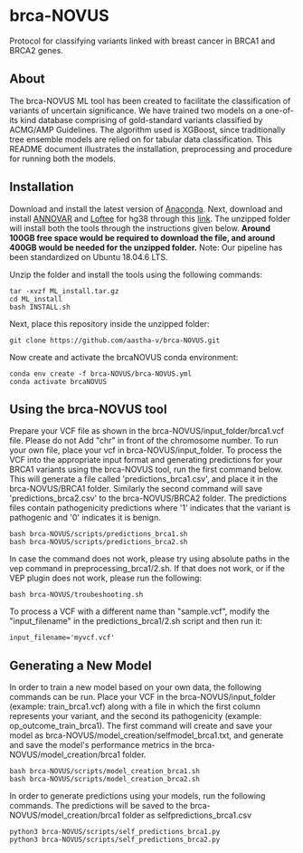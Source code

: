 # brca-NOVUS
Protocol for classifying variants linked with breast cancer in BRCA1 and BRCA2 genes. 


## About
The brca-NOVUS ML tool has been created to facilitate the classification of variants of uncertain significance. We have trained two models on a one-of-its kind database comprising of gold-standard variants classified by ACMG/AMP Guidelines.  The algorithm used is XGBoost, since traditionally tree ensemble models are relied on for tabular data classification. This README document illustrates the installation, preprocessing and procedure for running both the models.


## Installation
Download and install the latest version of [Anaconda](https://docs.anaconda.com/anaconda/install/linux/). Next, download and install [ANNOVAR](https://annovar.openbioinformatics.org/en/latest/user-guide/download/) and [Loftee](https://github.com/konradjk/loftee) for hg38 through this [link](https://clingen.igib.res.in/ML_install.tar.gz). The unzipped folder will install both the tools through the instructions given below.
**Around 100GB free space would be required to download the file, and around 400GB would be needed for the unzipped folder.**
Note: Our pipeline has been standardized on Ubuntu 18.04.6 LTS. 

Unzip the folder and install the tools using the following commands:
```
tar -xvzf ML_install.tar.gz
cd ML_install
bash INSTALL.sh
```

Next, place this repository inside the unzipped folder:
```
git clone https://github.com/aastha-v/brca-NOVUS.git
```

Now create and activate the brcaNOVUS conda environment:
```
conda env create -f brca-NOVUS/brca-NOVUS.yml
conda activate brcaNOVUS
```

## Using the brca-NOVUS tool
Prepare your VCF file as shown in the brca-NOVUS/input_folder/brca1.vcf file. Please do not Add "chr" in front of the chromosome number. To run your own file, place your vcf in brca-NOVUS/input_folder.
To process the VCF into the appropriate input format and generating predictions for your BRCA1 variants using the brca-NOVUS tool, run the first command below. This will generate a file called 'predictions_brca1.csv', and place it in the brca-NOVUS/BRCA1 folder. Similarly the second command will save 'predictions_brca2.csv' to the brca-NOVUS/BRCA2 folder. The predictions files contain pathogenicity predictions where '1' indicates that the variant is pathogenic and '0' indicates it is benign.
```
bash brca-NOVUS/scripts/predictions_brca1.sh
bash brca-NOVUS/scripts/predictions_brca2.sh
```
In case the command does not work, please try using absolute paths in the vep command in preprocessing_brca1/2.sh. If that does not work, or if the VEP plugin does not work, please run the following:
```
bash brca-NOVUS/troubeshooting.sh
```


To process a VCF with a different name than "sample.vcf", modify the "input_filename" in the predictions_brca1/2.sh script and then run it:
```
input_filename='myvcf.vcf'
```

## Generating a New Model
In order to train a new model based on your own data, the following commands can be run. Place your VCF in the brca-NOVUS/input_folder (example: train_brca1.vcf) along with a file in which the first column represents your variant, and the second its pathogenicity (example: op_outcome_train_brca1). The first command will create and save your model as brca-NOVUS/model_creation/selfmodel_brca1.txt, and generate and save the model's performance metrics in the brca-NOVUS/model_creation/brca1 folder.
```
bash brca-NOVUS/scripts/model_creation_brca1.sh
bash brca-NOVUS/scripts/model_creation_brca2.sh
```

In order to generate predictions using your models, run the following commands. The predictions will be saved to the brca-NOVUS/model_creation/brca1 folder as selfpredictions_brca1.csv
```
python3 brca-NOVUS/scripts/self_predictions_brca1.py 
python3 brca-NOVUS/scripts/self_predictions_brca2.py 
```
